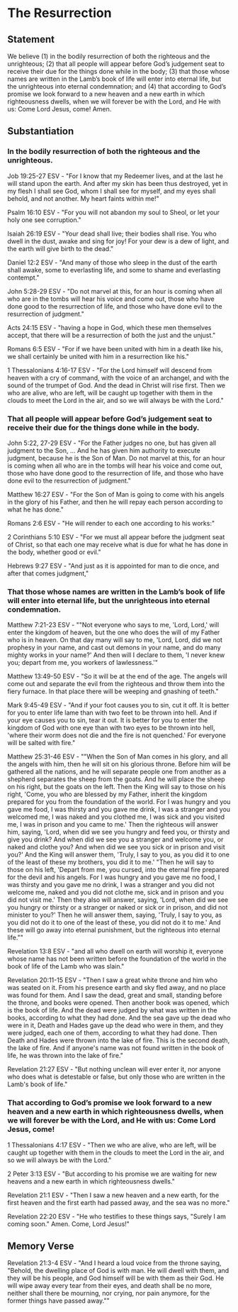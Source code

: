 # The Resurrection

## Statement
We believe (1) in the bodily resurrection of both the righteous and the unrighteous; (2) that all people will appear before God’s judgement seat to receive their due for the things done while in the body; (3) that those whose names are written in the Lamb’s book of life will enter into eternal life, but the unrighteous into eternal condemnation; and (4) that according to God’s promise we look forward to a new heaven and a new earth in which righteousness dwells, when we will forever be with the Lord, and He with us: Come Lord Jesus, come!  Amen.

## Substantiation
### In the bodily resurrection of both the righteous and the unrighteous.
Job 19:25-27 ESV - "For I know that my Redeemer lives, and at the last he will stand upon the earth. And after my skin has been thus destroyed, yet in my flesh I shall see God, whom I shall see for myself, and my eyes shall behold, and not another. My heart faints within me!"

Psalm 16:10 ESV - "For you will not abandon my soul to Sheol, or let your holy one see corruption."

Isaiah 26:19 ESV - "Your dead shall live; their bodies shall rise. You who dwell in the dust, awake and sing for joy! For your dew is a dew of light, and the earth will give birth to the dead."

Daniel 12:2 ESV - "And many of those who sleep in the dust of the earth shall awake, some to everlasting life, and some to shame and everlasting contempt."

John 5:28-29 ESV - "Do not marvel at this, for an hour is coming when all who are in the tombs will hear his voice and come out, those who have done good to the resurrection of life, and those who have done evil to the resurrection of judgment."

Acts 24:15 ESV - "having a hope in God, which these men themselves accept, that there will be a resurrection of both the just and the unjust."

Romans 6:5 ESV - "For if we have been united with him in a death like his, we shall certainly be united with him in a resurrection like his."

1 Thessalonians 4:16-17 ESV - "For the Lord himself will descend from heaven with a cry of command, with the voice of an archangel, and with the sound of the trumpet of God. And the dead in Christ will rise first. Then we who are alive, who are left, will be caught up together with them in the clouds to meet the Lord in the air, and so we will always be with the Lord."

### That all people will appear before God’s judgement seat to receive their due for the things done while in the body.
John 5:22, 27-29 ESV - "For the Father judges no one, but has given all judgment to the Son, ... And he has given him authority to execute judgment, because he is the Son of Man. Do not marvel at this, for an hour is coming when all who are in the tombs will hear his voice and come out, those who have done good to the resurrection of life, and those who have done evil to the resurrection of judgment."

Matthew 16:27 ESV - "For the Son of Man is going to come with his angels in the glory of his Father, and then he will repay each person according to what he has done."

Romans 2:6 ESV - "He will render to each one according to his works:"

2 Corinthians 5:10 ESV - "For we must all appear before the judgment seat of Christ, so that each one may receive what is due for what he has done in the body, whether good or evil."

Hebrews 9:27 ESV - "And just as it is appointed for man to die once, and after that comes judgment,"

### That those whose names are written in the Lamb’s book of life will enter into eternal life, but the unrighteous into eternal condemnation.
Matthew 7:21-23 ESV - ""Not everyone who says to me, 'Lord, Lord,' will enter the kingdom of heaven, but the one who does the will of my Father who is in heaven. On that day many will say to me, 'Lord, Lord, did we not prophesy in your name, and cast out demons in your name, and do many mighty works in your name?' And then will I declare to them, 'I never knew you; depart from me, you workers of lawlessness.'"

Matthew 13:49-50 ESV - "So it will be at the end of the age. The angels will come out and separate the evil from the righteous and throw them into the fiery furnace. In that place there will be weeping and gnashing of teeth."

Mark 9:45-49 ESV - "And if your foot causes you to sin, cut it off. It is better for you to enter life lame than with two feet to be thrown into hell. And if your eye causes you to sin, tear it out. It is better for you to enter the kingdom of God with one eye than with two eyes to be thrown into hell, 'where their worm does not die and the fire is not quenched.' For everyone will be salted with fire."

Matthew 25:31-46 ESV - ""When the Son of Man comes in his glory, and all the angels with him, then he will sit on his glorious throne. Before him will be gathered all the nations, and he will separate people one from another as a shepherd separates the sheep from the goats. And he will place the sheep on his right, but the goats on the left. Then the King will say to those on his right, 'Come, you who are blessed by my Father, inherit the kingdom prepared for you from the foundation of the world. For I was hungry and you gave me food, I was thirsty and you gave me drink, I was a stranger and you welcomed me, I was naked and you clothed me, I was sick and you visited me, I was in prison and you came to me.' Then the righteous will answer him, saying, 'Lord, when did we see you hungry and feed you, or thirsty and give you drink? And when did we see you a stranger and welcome you, or naked and clothe you? And when did we see you sick or in prison and visit you?' And the King will answer them, 'Truly, I say to you, as you did it to one of the least of these my brothers, you did it to me.' "Then he will say to those on his left, 'Depart from me, you cursed, into the eternal fire prepared for the devil and his angels. For I was hungry and you gave me no food, I was thirsty and you gave me no drink, I was a stranger and you did not welcome me, naked and you did not clothe me, sick and in prison and you did not visit me.' Then they also will answer, saying, 'Lord, when did we see you hungry or thirsty or a stranger or naked or sick or in prison, and did not minister to you?' Then he will answer them, saying, 'Truly, I say to you, as you did not do it to one of the least of these, you did not do it to me.' And these will go away into eternal punishment, but the righteous into eternal life.""

Revelation 13:8 ESV - "and all who dwell on earth will worship it, everyone whose name has not been written before the foundation of the world in the book of life of the Lamb who was slain."

Revelation 20:11-15 ESV - "Then I saw a great white throne and him who was seated on it. From his presence earth and sky fled away, and no place was found for them. And I saw the dead, great and small, standing before the throne, and books were opened. Then another book was opened, which is the book of life. And the dead were judged by what was written in the books, according to what they had done. And the sea gave up the dead who were in it, Death and Hades gave up the dead who were in them, and they were judged, each one of them, according to what they had done. Then Death and Hades were thrown into the lake of fire. This is the second death, the lake of fire. And if anyone's name was not found written in the book of life, he was thrown into the lake of fire."

Revelation 21:27 ESV - "But nothing unclean will ever enter it, nor anyone who does what is detestable or false, but only those who are written in the Lamb's book of life."

### That according to God’s promise we look forward to a new heaven and a new earth in which righteousness dwells, when we will forever be with the Lord, and He with us: Come Lord Jesus, come!
1 Thessalonians 4:17 ESV - "Then we who are alive, who are left, will be caught up together with them in the clouds to meet the Lord in the air, and so we will always be with the Lord."

2 Peter 3:13 ESV - "But according to his promise we are waiting for new heavens and a new earth in which righteousness dwells."

Revelation 21:1 ESV - "Then I saw a new heaven and a new earth, for the first heaven and the first earth had passed away, and the sea was no more."

Revelation 22:20 ESV - "He who testifies to these things says, "Surely I am coming soon." Amen. Come, Lord Jesus!"

## Memory Verse
Revelation 21:3-4 ESV - "And I heard a loud voice from the throne saying, "Behold, the dwelling place of God is with man. He will dwell with them, and they will be his people, and God himself will be with them as their God. He will wipe away every tear from their eyes, and death shall be no more, neither shall there be mourning, nor crying, nor pain anymore, for the former things have passed away.""